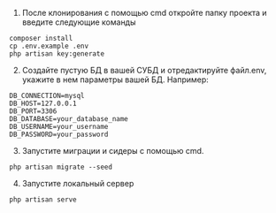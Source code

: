 1. После клонирования с помощью cmd откройте папку проекта и введите следующие команды

```
composer install
cp .env.example .env
php artisan key:generate
```

2. Создайте пустую БД в вашей СУБД и отредактируйте файл.env, укажите в нем параметры вашей БД. Например:

```
DB_CONNECTION=mysql
DB_HOST=127.0.0.1
DB_PORT=3306
DB_DATABASE=your_database_name
DB_USERNAME=your_username
DB_PASSWORD=your_password
```

3. Запустите миграции и сидеры с помощью cmd.

```
php artisan migrate --seed
```

4. Запустите локальный сервер

```
php artisan serve
```

